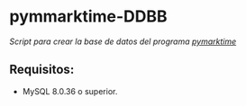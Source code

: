 # pymmarktime-DDBB

_Script para crear la base de datos del programa [pymarktime](https://github.com/mrbean95/pymarktime)_

## Requisitos:
- MySQL 8.0.36 o superior.